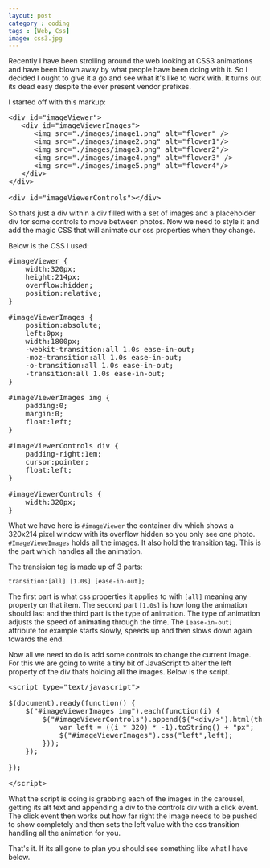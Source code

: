 ```yaml
---
layout: post
category : coding
tags : [Web, Css]
image: css3.jpg
---
```


Recently I have been strolling around the web looking at CSS3 animations and have been blown away by what people have been doing with it. So I decided I ought to give it a go and see what it's like to work with. It turns out its dead easy despite the ever present vendor prefixes.

I started off with this markup:

<pre class="prettyprint linenums">
&lt;div id="imageViewer"&gt;
   &lt;div id="imageViewerImages"&gt;
      &lt;img src="./images/image1.png" alt="flower" /&gt;
      &lt;img src="./images/image2.png" alt="flower1"/&gt;
      &lt;img src="./images/image3.png" alt="flower2"/&gt;
      &lt;img src="./images/image4.png" alt="flower3" /&gt;
      &lt;img src="./images/image5.png" alt="flower4"/&gt;
   &lt;/div&gt;
&lt;/div&gt;

&lt;div id="imageViewerControls"&gt;&lt;/div&gt;
</pre>

So thats just a div within a div filled with a set of images and a placeholder div for some controls to move between photos. Now we need to style it and add the magic CSS that will animate our css properties when they change.

Below is the CSS I used:

<pre class="prettyprint lang-css linenums">
#imageViewer {
	width:320px;
	height:214px;
	overflow:hidden;
	position:relative;
}

#imageViewerImages {
	position:absolute;
	left:0px;
	width:1800px;
	-webkit-transition:all 1.0s ease-in-out;
	-moz-transition:all 1.0s ease-in-out;
	-o-transition:all 1.0s ease-in-out;
	-transition:all 1.0s ease-in-out;
}

#imageViewerImages img {
	padding:0;
	margin:0;
	float:left;
}

#imageViewerControls div {
	padding-right:1em;
	cursor:pointer;
	float:left;
}

#imageViewerControls {
	width:320px;
}
</pre>

What we have here is <code>#imageViewer</code> the container div which shows a 320x214 pixel window with its overflow hidden so you only see one photo. <code>#ImageVieweImages</code> holds all the images. It also hold the transition tag. This is the part which handles all the animation.

The transision tag is made up of 3 parts:

<code>transition:\[all\] \[1.0s\] \[ease-in-out\];</code>

The first part is what css properties it applies to with <code>\[all\]</code> meaning any property on that item. The second part <code>\[1.0s\]</code> is how long the animation should last and the third part is the type of animation. The type of animation adjusts the speed of animating through the time. The <code>\[ease-in-out\]</code> attribute for example starts slowly, speeds up and then slows down again towards the end.

Now all we need to do is add some controls to change the current image. For this we are going to write a tiny bit of JavaScript to alter the left property of the div thats holding all the images. Below is the script.

<pre class="prettyprint linenums">
&lt;script type="text/javascript"&gt;

$(document).ready(function() {
	$("#imageViewerImages img").each(function(i) {
		$("#imageViewerControls").append($("&lt;div/&gt;").html(this.alt).click(function() {
			var left = ((i * 320) * -1).toString() + "px";
			$("#imageViewerImages").css("left",left);
		}));
	});

});

&lt;/script&gt;
</pre>

What the script is doing is grabbing each of the images in the carousel, getting its alt text and appending a div to the controls div with a click event. The click event then works out how far right the image needs to be pushed to show completely and then sets the left value with the css transition handling all the animation for you.

That's it. If its all gone to plan you should see something like what I have below.
